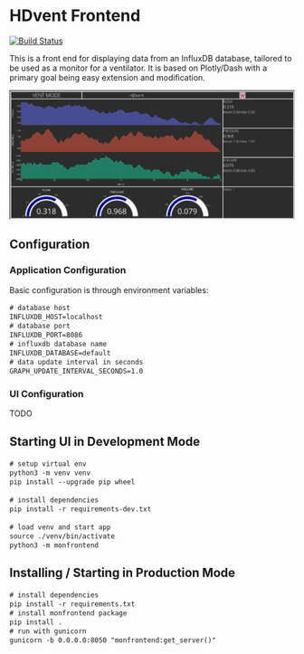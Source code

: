 # HDvent Frontend

[![Build Status](https://travis-ci.org/HDventilator/mon-frontend.svg?branch=master)](https://travis-ci.org/HDventilator/mon-frontend)

This is a front end for displaying data from an InfluxDB database, tailored to be used as a monitor for a ventilator. It is based on Plotly/Dash with a primary goal being easy extension and modification.

![Screenshot](/screenshot.png)

## Configuration

### Application Configuration

Basic configuration is through environment variables:

```shell
# database host
INFLUXDB_HOST=localhost
# database port
INFLUXDB_PORT=8086
# influxdb database name
INFLUXDB_DATABASE=default
# data update interval in seconds
GRAPH_UPDATE_INTERVAL_SECONDS=1.0
```

### UI Configuration

TODO

## Starting UI in Development Mode

```shell
# setup virtual env
python3 -m venv venv
pip install --upgrade pip wheel

# install dependencies
pip install -r requirements-dev.txt

# load venv and start app
source ./venv/bin/activate
python3 -m monfrontend
```

## Installing / Starting in Production Mode

```shell
# install dependencies
pip install -r requirements.txt
# install monfrontend package
pip install .
# run with gunicorn
gunicorn -b 0.0.0.0:8050 "monfrontend:get_server()"
```
